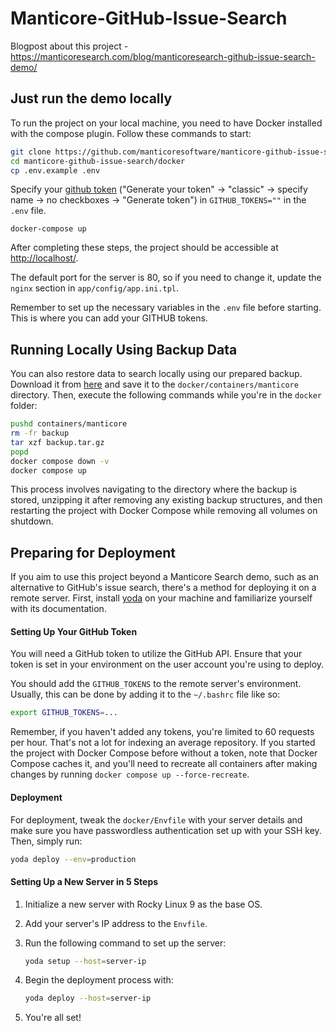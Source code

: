 # Manticore-GitHub-Issue-Search

Blogpost about this project - https://manticoresearch.com/blog/manticoresearch-github-issue-search-demo/

## Just run the demo locally

To run the project on your local machine, you need to have Docker installed with the compose plugin. Follow these commands to start:

```bash
git clone https://github.com/manticoresoftware/manticore-github-issue-search.git
cd manticore-github-issue-search/docker
cp .env.example .env
```

Specify your [github token](https://github.com/settings/tokens) ("Generate your token" -> "classic" -> specify name -> no checkboxes -> "Generate token") in `GITHUB_TOKENS=""` in the `.env` file.

```
docker-compose up
```

After completing these steps, the project should be accessible at [http://localhost/](http://localhost/).

The default port for the server is 80, so if you need to change it, update the `nginx` section in `app/config/app.ini.tpl`.

Remember to set up the necessary variables in the `.env` file before starting. This is where you can add your GITHUB tokens.

## Running Locally Using Backup Data

You can also restore data to search locally using our prepared backup. Download it from [here](https://repo.manticoresearch.com/repository/demo/github-issue-search/backup.tar.gz) and save it to the `docker/containers/manticore` directory. Then, execute the following commands while you're in the `docker` folder:

```bash
pushd containers/manticore
rm -fr backup
tar xzf backup.tar.gz
popd
docker compose down -v
docker compose up
```
This process involves navigating to the directory where the backup is stored, unzipping it after removing any existing backup structures, and then restarting the project with Docker Compose while removing all volumes on shutdown.

## Preparing for Deployment

If you aim to use this project beyond a Manticore Search demo, such as an alternative to GitHub's issue search, there's a method for deploying it on a remote server. First, install [yoda](https://github.com/Muvon/yoda) on your machine and familiarize yourself with its documentation.

#### Setting Up Your GitHub Token

You will need a GitHub token to utilize the GitHub API. Ensure that your token is set in your environment on the user account you're using to deploy.

You should add the `GITHUB_TOKENS` to the remote server's environment. Usually, this can be done by adding it to the `~/.bashrc` file like so:

```bash
export GITHUB_TOKENS=...
```
Remember, if you haven't added any tokens, you're limited to 60 requests per hour. That's not a lot for indexing an average repository. If you started the project with Docker Compose before without a token, note that Docker Compose caches it, and you'll need to recreate all containers after making changes by running `docker compose up --force-recreate`.

#### Deployment

For deployment, tweak the `docker/Envfile` with your server details and make sure you have passwordless authentication set up with your SSH key. Then, simply run:

```bash
yoda deploy --env=production
```

#### Setting Up a New Server in 5 Steps

1. Initialize a new server with Rocky Linux 9 as the base OS.
2. Add your server's IP address to the `Envfile`.
3. Run the following command to set up the server:

    ```bash
    yoda setup --host=server-ip
    ```

4. Begin the deployment process with:

    ```bash
    yoda deploy --host=server-ip
    ```

5. You're all set!
